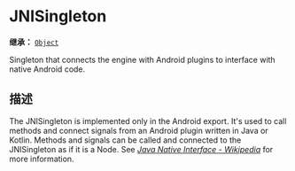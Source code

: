 <!-- ⚠ 请勿编辑本文件 ⚠ -->
<!-- 本文档使用脚本从 WeDot 引擎源码仓库生成。 -->
<!-- 生成脚本：https://github.com/WeDot-Engine/WeDot/tree/master/doc/tools/make_md.py； -->
<!-- 原文件：https://github.com/WeDot-Engine/WeDot/tree/master/doc/classes/JNISingleton.xml。 -->

<div id="_class_jnisingleton"></div>

# JNISingleton

**继承：** [`Object`](class_object.md)

Singleton that connects the engine with Android plugins to interface with native Android code.

## 描述

The JNISingleton is implemented only in the Android export. It's used to call methods and connect signals from an Android plugin written in Java or Kotlin. Methods and signals can be called and connected to the JNISingleton as if it is a Node. See [*Java Native Interface - Wikipedia*](https://en.wikipedia.org/wiki/Java_Native_Interface) for more information.

[^virtual]: 本方法通常需要用户覆盖才能生效。
[^const]: 本方法无副作用，不会修改该实例的任何成员变量。
[^vararg]: 本方法除了能接受在此处描述的参数外，还能够继续接受任意数量的参数。
[^constructor]: 本方法用于构造某个类型。
[^static]: 调用本方法无需实例，可直接使用类名进行调用。
[^operator]: 本方法描述的是使用本类型作为左操作数的有效运算符。
[^bitfield]: 这个值是由下列位标志构成位掩码的整数。
[^void]: 无返回值。
